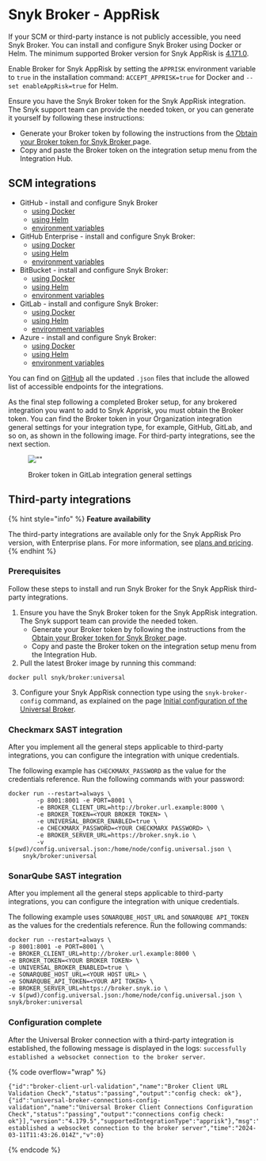 # Snyk Broker - AppRisk

If your SCM or third-party instance is not publicly accessible, you need Snyk Broker. You can install and configure Snyk Broker using Docker or Helm. The minimum supported Broker version for Snyk AppRisk is [4.171.0](https://github.com/snyk/broker/releases/tag/v4.171.0).

Enable Broker for Snyk AppRisk by setting the `APPRISK` environment variable to `true` in the installation command: `ACCEPT_APPRISK=true`  for Docker and `--set enableAppRisk=true` for Helm.

Ensure you have the Snyk Broker token for the Snyk AppRisk integration. The Snyk support team can provide the needed token, or you can generate it yourself by following these instructions:

* Generate your Broker token by following the instructions from the [Obtain your Broker token for Snyk Broker ](snyk-broker-code-agent/install-snyk-broker-code-agent-using-docker/obtain-the-required-tokens-for-setup.md#obtain-your-broker-token-for-snyk-broker-code-agent)page.&#x20;
* Copy and paste the Broker token on the integration setup menu from the Integration Hub.

## SCM integrations

* GitHub - install and configure Snyk Broker&#x20;
  * [using Docker](install-and-configure-snyk-broker/github-prerequisites-and-steps-to-install-and-configure-broker/github-install-and-configure-using-docker.md#docker-run-command-to-set-up-a-broker-client-for-github)
  * [using Helm](install-and-configure-snyk-broker/github-prerequisites-and-steps-to-install-and-configure-broker/github-install-and-configure-using-helm.md)
  * [environment variables](install-and-configure-snyk-broker/github-prerequisites-and-steps-to-install-and-configure-broker/github-environment-variables-for-snyk-broker.md)
* GitHub Enterprise - install and configure Snyk Broker:
  * [using Docker](install-and-configure-snyk-broker/github-enterprise-prerequisites-and-steps-to-install-and-configure-broker/github-enterprise-install-and-configure-using-docker.md#docker-run-command-to-set-up-a-broker-client-for-github-enterprise)
  * [using Helm](install-and-configure-snyk-broker/github-enterprise-prerequisites-and-steps-to-install-and-configure-broker/github-enterprise-install-and-configure-using-helm.md)
  * [environment variables](install-and-configure-snyk-broker/github-enterprise-prerequisites-and-steps-to-install-and-configure-broker/github-enterprise-environment-variables-for-snyk-broker.md)
* BitBucket - install and configure Snyk Broker:
  * [using Docker](install-and-configure-snyk-broker/bitbucket-server-data-center-prerequisites-and-steps-to-install-and-configure-broker/data-center.md#docker-run-command-to-set-up-a-broker-client-for-bitbucket)
  * [using Helm](install-and-configure-snyk-broker/bitbucket-server-data-center-prerequisites-and-steps-to-install-and-configure-broker/bitbucket-server-data-center-install-and-configure-using-helm.md)
  * [environment variables](install-and-configure-snyk-broker/bitbucket-server-data-center-prerequisites-and-steps-to-install-and-configure-broker/bitbucket-server-data-center-environment-variables-for-snyk-broker-basic-auth.md)
* GitLab - install and configure Snyk Broker:
  * [using Docker](install-and-configure-snyk-broker/gitlab-prerequisites-and-steps-to-install-and-configure-broker/setup-broker-with-gitlab.md#docker-run-command-to-set-up-a-broker-client-for-gitlab)
  * [using Helm](install-and-configure-snyk-broker/gitlab-prerequisites-and-steps-to-install-and-configure-broker/gitlab-install-and-configure-using-helm.md)
  * [environment variables](install-and-configure-snyk-broker/gitlab-prerequisites-and-steps-to-install-and-configure-broker/gitlab-environment-variables-for-snyk-broker.md)
* Azure - install and configure Snyk Broker:
  * [using Docker](install-and-configure-snyk-broker/azure-repos-prerequisites-and-steps-to-install-and-configure-broker/setup-broker-with-azure-repos.md#docker-run-command-to-set-up-a-broker-client-for-azure-repos)
  * [using Helm](install-and-configure-snyk-broker/azure-repos-prerequisites-and-steps-to-install-and-configure-broker/azure-repos-install-and-configure-and-configure-using-helm.md)
  * [environment variables](install-and-configure-snyk-broker/azure-repos-prerequisites-and-steps-to-install-and-configure-broker/azure-repos-environment-variables-for-snyk-broker.md)

You can find on [GitHub](https://github.com/snyk/broker/tree/565242baf003f06f445489dd96cc68c8386ede38/defaultFilters/apprisk) all the updated `.json` files that include the allowed list of accessible endpoints for the integrations.

As the final step following a completed Broker setup, for any brokered integration you want to add to Snyk Apprisk, you must obtain the Broker token. You can find the Broker token in your Organization integration general settings for your integration type, for example, GitHub, GitLab, and so on, as shown in the following image. For third-party integrations, see the next section.

<figure><img src="../../.gitbook/assets/Screenshot 2024-11-01 at 1.05.55 PM.png" alt="&#x22;&#x22;"><figcaption><p>Broker token in GitLab integration general settings</p></figcaption></figure>

## Third-party integrations

{% hint style="info" %}
**Feature availability**

The third-party integrations are available only for the Snyk AppRisk Pro version, with Enterprise plans. For more information, see [plans and pricing](https://snyk.io/plans/).
{% endhint %}

### Prerequisites

Follow these steps to install and run Snyk Broker for the Snyk AppRisk third-party integrations.

1. Ensure you have the Snyk Broker token for the Snyk AppRisk integration. The Snyk support team can provide the needed token.&#x20;
   * Generate your Broker token by following the instructions from the [Obtain your Broker token for Snyk Broker ](snyk-broker-code-agent/install-snyk-broker-code-agent-using-docker/obtain-the-required-tokens-for-setup.md#obtain-your-broker-token-for-snyk-broker-code-agent)page.&#x20;
   * Copy and paste the Broker token on the integration setup menu from the Integration Hub.
2. Pull the latest Broker image by running this command:

```docker
docker pull snyk/broker:universal
```

3. Configure your Snyk AppRisk connection type using the `snyk-broker-config` command, as explained on the page [Initial configuration of the Universal Broker](universal-broker/initial-configuration-of-the-universal-broker.md).

### Checkmarx SAST integration

After you implement all the general steps applicable to third-party integrations, you can configure the integration with unique credentials.&#x20;

The following example has `CHECKMARX_PASSWORD` as the value for the credentials reference. Run the following commands with your password:

```docker
docker run --restart=always \
        -p 8001:8001 -e PORT=8001 \
        -e BROKER_CLIENT_URL=http://broker.url.example:8000 \
        -e BROKER_TOKEN=<YOUR BROKER TOKEN> \
        -e UNIVERSAL_BROKER_ENABLED=true \
        -e CHECKMARX_PASSWORD=<YOUR CHECKMARX PASSWORD> \
        -e BROKER_SERVER_URL=https://broker.snyk.io \
        -v $(pwd)/config.universal.json:/home/node/config.universal.json \
    snyk/broker:universal
```

### SonarQube SAST integration

After you implement all the general steps applicable to third-party integrations, you can configure the integration with unique credentials.&#x20;

The following example uses `SONARQUBE_HOST_URL` and `SONARQUBE API_TOKEN` as the values for the credentials reference. Run the following commands:

```docker
docker run --restart=always \
-p 8001:8001 -e PORT=8001 \
-e BROKER_CLIENT_URL=http://broker.url.example:8000 \
-e BROKER_TOKEN=<YOUR BROKER TOKEN> \
-e UNIVERSAL_BROKER_ENABLED=true \
-e SONARQUBE_HOST_URL=<YOUR HOST URL> \
-e SONARQUBE_API_TOKEN=<YOUR API TOKEN> \
-e BROKER_SERVER_URL=https://broker.snyk.io \
-v $(pwd)/config.universal.json:/home/node/config.universal.json \
snyk/broker:universal
```

### Configuration complete

After the Universal Broker connection with a third-party integration is established, the following message is displayed in the logs: `successfully established a websocket connection to the broker server`.

{% code overflow="wrap" %}
```docker
{"id":"broker-client-url-validation","name":"Broker Client URL Validation Check","status":"passing","output":"config check: ok"},{"id":"universal-broker-connections-config-validation","name":"Universal Broker Client Connections Configuration Check","status":"passing","output":"connections config check: ok"}],"version":"4.179.5","supportedIntegrationType":"apprisk"},"msg":"successfully established a websocket connection to the broker server","time":"2024-03-11T11:43:26.014Z","v":0}
```
{% endcode %}

